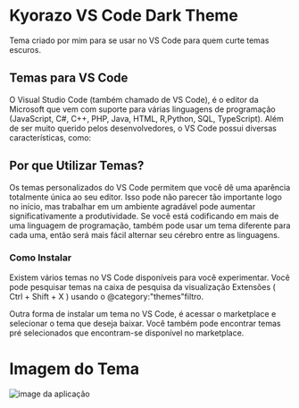 # Kyorazo VS Code Dark Theme 

Tema criado por mim para se usar no VS Code para quem curte temas escuros.

## Temas para VS Code

O Visual Studio Code (também chamado de VS Code), é o editor da Microsoft que vem com suporte para várias linguagens de programação (JavaScript, C#, C++, PHP, Java, HTML, R,Python, SQL, TypeScript). Além de ser muito querido pelos desenvolvedores, o VS Code possui diversas características, como:

## Por que Utilizar Temas?

Os temas personalizados do VS Code permitem que você dê uma aparência totalmente única ao seu editor. Isso pode não parecer tão importante logo no início, mas trabalhar em um ambiente agradável pode aumentar significativamente a produtividade. Se você está codificando em mais de uma linguagem de programação, também pode usar um tema diferente para cada uma, então será mais fácil alternar seu cérebro entre as linguagens.

### Como Instalar
Existem vários temas no VS Code disponíveis para você experimentar. Você pode pesquisar temas na caixa de pesquisa da visualização Extensões ( Ctrl + Shift + X ) usando o @category:"themes"filtro.

Outra forma de instalar um tema no VS Code, é acessar o marketplace e selecionar o tema que deseja baixar. Você também pode encontrar temas pré selecionados que encontram-se disponível no marketplace.


# Imagem do Tema

![image da aplicação](https://images2.imgbox.com/4d/ac/w1FJsmNg_o.gif)

